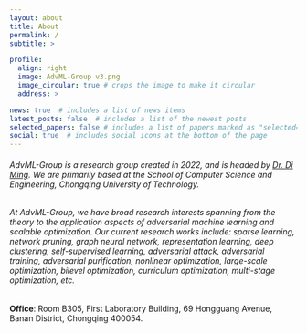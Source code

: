 ```yaml
---
layout: about
title: About
permalink: /
subtitle: >

profile:
  align: right
  image: AdvML-Group v3.png
  image_circular: true # crops the image to make it circular
  address: >

news: true  # includes a list of news items
latest_posts: false  # includes a list of the newest posts
selected_papers: false # includes a list of papers marked as "selected={true}"
social: true  # includes social icons at the bottom of the page
---
```


<h6> AdvML-Group is a research group created in 2022, and is headed by <a href="https://midasdming.github.io">Dr. Di Ming</a>. We are primarily based at the School of Computer Science and Engineering, Chongqing University of Technology. </h6>

<h6> At AdvML-Group, we have broad research interests spanning from the theory to the application aspects of adversarial machine learning and scalable optimization. Our current research works include: sparse learning, network pruning, graph neural network, representation learning, deep clustering, self-supervised learning, adversarial attack, adversarial training, adversarial purification, nonlinear optimization, large-scale optimization, bilevel optimization, curriculum optimization, multi-stage optimization, etc. </h6>

<b>Office</b>: Room B305, First Laboratory Building, 69 Hongguang Avenue, Banan District, Chongqing 400054.
